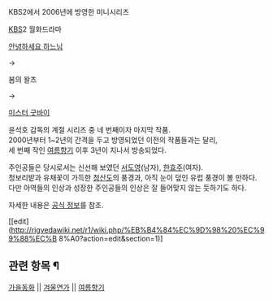 KBS2에서 2006년에 방영한 미니시리즈

[KBS](KBS.md)2 월화드라마

[안녕하세요 하느님](%EC%95%88%EB%85%95%ED%95%98%EC%84%B8%EC%9A%94%20%ED%95%98%EB%8A%90%EB%8B%98.md)

→

봄의 왈츠

→

[미스터 굿바이](%EB%AF%B8%EC%8A%A4%ED%84%B0%20%EA%B5%BF%EB%B0%94%EC%9D%B4.md)

  
윤석호 감독의 계절 시리즈 중 네 번째이자 마지막 작품.  
2000년부터 1~2년의 간격을 두고 방영되었던 이전의 작품들과는 달리,  
세 번째 작인 [여름향기](%EC%97%AC%EB%A6%84%ED%96%A5%EA%B8%B0.md) 이후 3년이 지나서 방송되었다.

주인공들은 당시로서는 신선해 보였던 [서도영](%EC%84%9C%EB%8F%84%EC%98%81.md)(남자),
[한효주](%ED%95%9C%ED%9A%A8%EC%A3%BC.md)(여자).  
청보리밭과 유채꽃이 가득한 [청산도](%EC%B2%AD%EC%82%B0%EB%8F%84.md)의 풍경과, 아직 눈이 덮인 유럽 풍경이
볼 만하다.  
다만 아역들의 인상과 성장한 주인공들의 인상은 잘 들어맞지 않는 듯하기도 하다.

자세한 내용은 [공식 정보](http://www.kbs.co.kr/drama/springwaltz/)를 참조.

[[edit](http://rigvedawiki.net/r1/wiki.php/%EB%B4%84%EC%9D%98%20%EC%99%88%EC%B
8%A0?action=edit&section=1)]

## 관련 항목 ¶

[가을동화](%EA%B0%80%EC%9D%84%EB%8F%99%ED%99%94.md) ||
[겨울연가](%EA%B2%A8%EC%9A%B8%EC%97%B0%EA%B0%80.md) ||
[여름향기](%EC%97%AC%EB%A6%84%ED%96%A5%EA%B8%B0.md)

